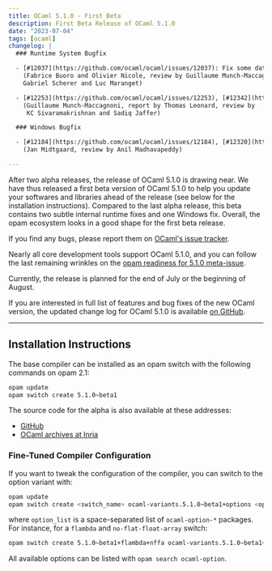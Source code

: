 ```yaml
---
title: OCaml 5.1.0 - First Beta
description: First Beta Release of OCaml 5.1.0
date: "2023-07-04"
tags: [ocaml]
changelog: |
  ### Runtime System Bugfix

  - [#12037](https://github.com/ocaml/ocaml/issues/12037): Fix some data races by using volatile when necessary
    (Fabrice Buoro and Olivier Nicole, review by Guillaume Munch-Maccagnoni,
    Gabriel Scherer and Luc Maranget)

  - [#12253](https://github.com/ocaml/ocaml/issues/12253), [#12342](https://github.com/ocaml/ocaml/issues/12342): Fix infinite loop in signal handling.
    (Guillaume Munch-Maccagnoni, report by Thomas Leonard, review by
     KC Sivaramakrishnan and Sadiq Jaffer)

  ### Windows Bugfix

  - [#12184](https://github.com/ocaml/ocaml/issues/12184), [#12320](https://github.com/ocaml/ocaml/issues/12320): Sys.rename Windows fixes on directory corner cases.
    (Jan Midtgaard, review by Anil Madhavapeddy)

---
```


After two alpha releases, the release of OCaml 5.1.0 is drawing near.
We have thus released a first beta version of OCaml 5.1.0 to help you update your softwares and libraries ahead of the release (see below for the installation instructions).
Compared to the last alpha release, this beta contains two subtle internal runtime fixes and one Windows fix.
Overall, the opam ecosystem looks in a good shape for the first beta release.

If you find any bugs, please report them on [OCaml's issue tracker](https://github.com/ocaml/ocaml/issues).

Nearly all core development tools support OCaml 5.1.0, and you can follow the last remaining wrinkles on the
[opam readiness for 5.1.0 meta-issue](https://github.com/ocaml/opam-repository/issues/23669).

Currently, the release is planned for the end of July or the beginning of August.

If you are interested in full list of features and bug fixes of the new OCaml version, the
updated change log for OCaml 5.1.0 is available [on GitHub](https://github.com/ocaml/ocaml/blob/5.1/Changes).


---
## Installation Instructions

The base compiler can be installed as an opam switch with the following commands
on opam 2.1:

```bash
opam update
opam switch create 5.1.0~beta1
```

The source code for the alpha is also available at these addresses:

* [GitHub](https://github.com/ocaml/ocaml/archive/5.1.0-beta1.tar.gz)
* [OCaml archives at Inria](https://caml.inria.fr/pub/distrib/ocaml-5.1/ocaml-5.1.0~beta1.tar.gz)

### Fine-Tuned Compiler Configuration

If you want to tweak the configuration of the compiler, you can switch to the option variant with:

```bash
opam update
opam switch create <switch_name> ocaml-variants.5.1.0~beta1+options <option_list>
```

where `option_list` is a space-separated list of `ocaml-option-*` packages. For instance, for a `flambda` and `no-flat-float-array` switch:

```bash
opam switch create 5.1.0~beta1+flambda+nffa ocaml-variants.5.1.0~beta1+options ocaml-option-flambda ocaml-option-no-flat-float-array
```

All available options can be listed with `opam search ocaml-option`.
